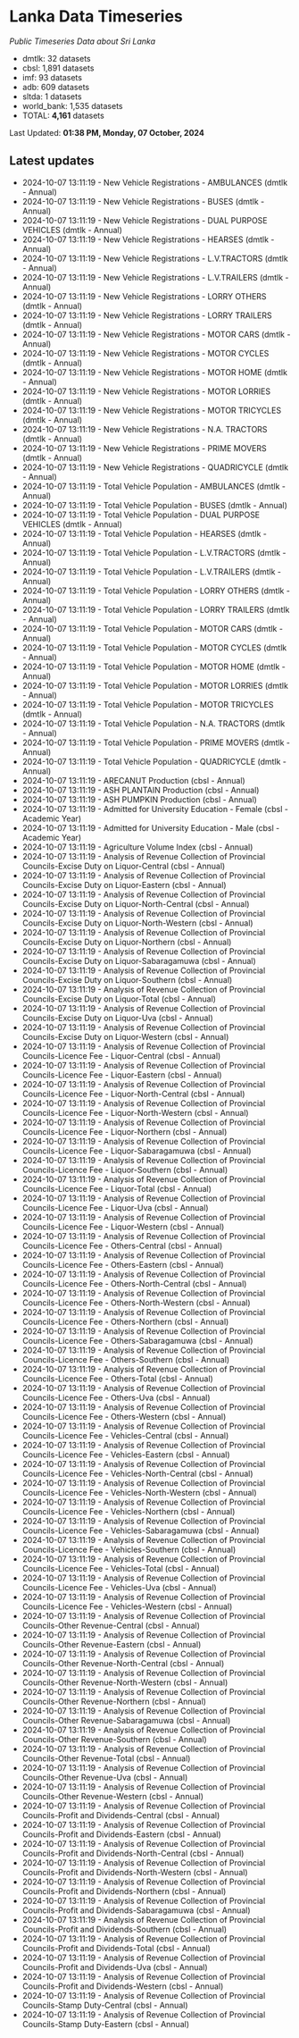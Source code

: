 # Lanka Data Timeseries
*Public Timeseries Data about Sri Lanka*

* dmtlk: 32 datasets
* cbsl: 1,891 datasets
* imf: 93 datasets
* adb: 609 datasets
* sltda: 1 datasets
* world_bank: 1,535 datasets
* TOTAL: **4,161** datasets

Last Updated: **01:38 PM, Monday, 07 October, 2024**

## Latest updates

* 2024-10-07 13:11:19 - New Vehicle Registrations - AMBULANCES (dmtlk - Annual)
* 2024-10-07 13:11:19 - New Vehicle Registrations - BUSES (dmtlk - Annual)
* 2024-10-07 13:11:19 - New Vehicle Registrations - DUAL PURPOSE VEHICLES (dmtlk - Annual)
* 2024-10-07 13:11:19 - New Vehicle Registrations - HEARSES (dmtlk - Annual)
* 2024-10-07 13:11:19 - New Vehicle Registrations - L.V.TRACTORS (dmtlk - Annual)
* 2024-10-07 13:11:19 - New Vehicle Registrations - L.V.TRAILERS (dmtlk - Annual)
* 2024-10-07 13:11:19 - New Vehicle Registrations - LORRY OTHERS (dmtlk - Annual)
* 2024-10-07 13:11:19 - New Vehicle Registrations - LORRY TRAILERS (dmtlk - Annual)
* 2024-10-07 13:11:19 - New Vehicle Registrations - MOTOR CARS (dmtlk - Annual)
* 2024-10-07 13:11:19 - New Vehicle Registrations - MOTOR CYCLES (dmtlk - Annual)
* 2024-10-07 13:11:19 - New Vehicle Registrations - MOTOR HOME (dmtlk - Annual)
* 2024-10-07 13:11:19 - New Vehicle Registrations - MOTOR LORRIES (dmtlk - Annual)
* 2024-10-07 13:11:19 - New Vehicle Registrations - MOTOR TRICYCLES (dmtlk - Annual)
* 2024-10-07 13:11:19 - New Vehicle Registrations - N.A. TRACTORS (dmtlk - Annual)
* 2024-10-07 13:11:19 - New Vehicle Registrations - PRIME MOVERS (dmtlk - Annual)
* 2024-10-07 13:11:19 - New Vehicle Registrations - QUADRICYCLE (dmtlk - Annual)
* 2024-10-07 13:11:19 - Total Vehicle Population - AMBULANCES (dmtlk - Annual)
* 2024-10-07 13:11:19 - Total Vehicle Population - BUSES (dmtlk - Annual)
* 2024-10-07 13:11:19 - Total Vehicle Population - DUAL PURPOSE VEHICLES (dmtlk - Annual)
* 2024-10-07 13:11:19 - Total Vehicle Population - HEARSES (dmtlk - Annual)
* 2024-10-07 13:11:19 - Total Vehicle Population - L.V.TRACTORS (dmtlk - Annual)
* 2024-10-07 13:11:19 - Total Vehicle Population - L.V.TRAILERS (dmtlk - Annual)
* 2024-10-07 13:11:19 - Total Vehicle Population - LORRY OTHERS (dmtlk - Annual)
* 2024-10-07 13:11:19 - Total Vehicle Population - LORRY TRAILERS (dmtlk - Annual)
* 2024-10-07 13:11:19 - Total Vehicle Population - MOTOR CARS (dmtlk - Annual)
* 2024-10-07 13:11:19 - Total Vehicle Population - MOTOR CYCLES (dmtlk - Annual)
* 2024-10-07 13:11:19 - Total Vehicle Population - MOTOR HOME (dmtlk - Annual)
* 2024-10-07 13:11:19 - Total Vehicle Population - MOTOR LORRIES (dmtlk - Annual)
* 2024-10-07 13:11:19 - Total Vehicle Population - MOTOR TRICYCLES (dmtlk - Annual)
* 2024-10-07 13:11:19 - Total Vehicle Population - N.A. TRACTORS (dmtlk - Annual)
* 2024-10-07 13:11:19 - Total Vehicle Population - PRIME MOVERS (dmtlk - Annual)
* 2024-10-07 13:11:19 - Total Vehicle Population - QUADRICYCLE (dmtlk - Annual)
* 2024-10-07 13:11:19 - ARECANUT Production (cbsl - Annual)
* 2024-10-07 13:11:19 - ASH PLANTAIN Production (cbsl - Annual)
* 2024-10-07 13:11:19 - ASH PUMPKIN Production (cbsl - Annual)
* 2024-10-07 13:11:19 - Admitted for University Education - Female (cbsl - Academic Year)
* 2024-10-07 13:11:19 - Admitted for University Education - Male (cbsl - Academic Year)
* 2024-10-07 13:11:19 - Agriculture Volume Index (cbsl - Annual)
* 2024-10-07 13:11:19 - Analysis of Revenue Collection of Provincial Councils-Excise Duty on Liquor-Central (cbsl - Annual)
* 2024-10-07 13:11:19 - Analysis of Revenue Collection of Provincial Councils-Excise Duty on Liquor-Eastern (cbsl - Annual)
* 2024-10-07 13:11:19 - Analysis of Revenue Collection of Provincial Councils-Excise Duty on Liquor-North-Central (cbsl - Annual)
* 2024-10-07 13:11:19 - Analysis of Revenue Collection of Provincial Councils-Excise Duty on Liquor-North-Western (cbsl - Annual)
* 2024-10-07 13:11:19 - Analysis of Revenue Collection of Provincial Councils-Excise Duty on Liquor-Northern (cbsl - Annual)
* 2024-10-07 13:11:19 - Analysis of Revenue Collection of Provincial Councils-Excise Duty on Liquor-Sabaragamuwa (cbsl - Annual)
* 2024-10-07 13:11:19 - Analysis of Revenue Collection of Provincial Councils-Excise Duty on Liquor-Southern (cbsl - Annual)
* 2024-10-07 13:11:19 - Analysis of Revenue Collection of Provincial Councils-Excise Duty on Liquor-Total (cbsl - Annual)
* 2024-10-07 13:11:19 - Analysis of Revenue Collection of Provincial Councils-Excise Duty on Liquor-Uva (cbsl - Annual)
* 2024-10-07 13:11:19 - Analysis of Revenue Collection of Provincial Councils-Excise Duty on Liquor-Western (cbsl - Annual)
* 2024-10-07 13:11:19 - Analysis of Revenue Collection of Provincial Councils-Licence Fee - Liquor-Central (cbsl - Annual)
* 2024-10-07 13:11:19 - Analysis of Revenue Collection of Provincial Councils-Licence Fee - Liquor-Eastern (cbsl - Annual)
* 2024-10-07 13:11:19 - Analysis of Revenue Collection of Provincial Councils-Licence Fee - Liquor-North-Central (cbsl - Annual)
* 2024-10-07 13:11:19 - Analysis of Revenue Collection of Provincial Councils-Licence Fee - Liquor-North-Western (cbsl - Annual)
* 2024-10-07 13:11:19 - Analysis of Revenue Collection of Provincial Councils-Licence Fee - Liquor-Northern (cbsl - Annual)
* 2024-10-07 13:11:19 - Analysis of Revenue Collection of Provincial Councils-Licence Fee - Liquor-Sabaragamuwa (cbsl - Annual)
* 2024-10-07 13:11:19 - Analysis of Revenue Collection of Provincial Councils-Licence Fee - Liquor-Southern (cbsl - Annual)
* 2024-10-07 13:11:19 - Analysis of Revenue Collection of Provincial Councils-Licence Fee - Liquor-Total (cbsl - Annual)
* 2024-10-07 13:11:19 - Analysis of Revenue Collection of Provincial Councils-Licence Fee - Liquor-Uva (cbsl - Annual)
* 2024-10-07 13:11:19 - Analysis of Revenue Collection of Provincial Councils-Licence Fee - Liquor-Western (cbsl - Annual)
* 2024-10-07 13:11:19 - Analysis of Revenue Collection of Provincial Councils-Licence Fee - Others-Central (cbsl - Annual)
* 2024-10-07 13:11:19 - Analysis of Revenue Collection of Provincial Councils-Licence Fee - Others-Eastern (cbsl - Annual)
* 2024-10-07 13:11:19 - Analysis of Revenue Collection of Provincial Councils-Licence Fee - Others-North-Central (cbsl - Annual)
* 2024-10-07 13:11:19 - Analysis of Revenue Collection of Provincial Councils-Licence Fee - Others-North-Western (cbsl - Annual)
* 2024-10-07 13:11:19 - Analysis of Revenue Collection of Provincial Councils-Licence Fee - Others-Northern (cbsl - Annual)
* 2024-10-07 13:11:19 - Analysis of Revenue Collection of Provincial Councils-Licence Fee - Others-Sabaragamuwa (cbsl - Annual)
* 2024-10-07 13:11:19 - Analysis of Revenue Collection of Provincial Councils-Licence Fee - Others-Southern (cbsl - Annual)
* 2024-10-07 13:11:19 - Analysis of Revenue Collection of Provincial Councils-Licence Fee - Others-Total (cbsl - Annual)
* 2024-10-07 13:11:19 - Analysis of Revenue Collection of Provincial Councils-Licence Fee - Others-Uva (cbsl - Annual)
* 2024-10-07 13:11:19 - Analysis of Revenue Collection of Provincial Councils-Licence Fee - Others-Western (cbsl - Annual)
* 2024-10-07 13:11:19 - Analysis of Revenue Collection of Provincial Councils-Licence Fee - Vehicles-Central (cbsl - Annual)
* 2024-10-07 13:11:19 - Analysis of Revenue Collection of Provincial Councils-Licence Fee - Vehicles-Eastern (cbsl - Annual)
* 2024-10-07 13:11:19 - Analysis of Revenue Collection of Provincial Councils-Licence Fee - Vehicles-North-Central (cbsl - Annual)
* 2024-10-07 13:11:19 - Analysis of Revenue Collection of Provincial Councils-Licence Fee - Vehicles-North-Western (cbsl - Annual)
* 2024-10-07 13:11:19 - Analysis of Revenue Collection of Provincial Councils-Licence Fee - Vehicles-Northern (cbsl - Annual)
* 2024-10-07 13:11:19 - Analysis of Revenue Collection of Provincial Councils-Licence Fee - Vehicles-Sabaragamuwa (cbsl - Annual)
* 2024-10-07 13:11:19 - Analysis of Revenue Collection of Provincial Councils-Licence Fee - Vehicles-Southern (cbsl - Annual)
* 2024-10-07 13:11:19 - Analysis of Revenue Collection of Provincial Councils-Licence Fee - Vehicles-Total (cbsl - Annual)
* 2024-10-07 13:11:19 - Analysis of Revenue Collection of Provincial Councils-Licence Fee - Vehicles-Uva (cbsl - Annual)
* 2024-10-07 13:11:19 - Analysis of Revenue Collection of Provincial Councils-Licence Fee - Vehicles-Western (cbsl - Annual)
* 2024-10-07 13:11:19 - Analysis of Revenue Collection of Provincial Councils-Other Revenue-Central (cbsl - Annual)
* 2024-10-07 13:11:19 - Analysis of Revenue Collection of Provincial Councils-Other Revenue-Eastern (cbsl - Annual)
* 2024-10-07 13:11:19 - Analysis of Revenue Collection of Provincial Councils-Other Revenue-North-Central (cbsl - Annual)
* 2024-10-07 13:11:19 - Analysis of Revenue Collection of Provincial Councils-Other Revenue-North-Western (cbsl - Annual)
* 2024-10-07 13:11:19 - Analysis of Revenue Collection of Provincial Councils-Other Revenue-Northern (cbsl - Annual)
* 2024-10-07 13:11:19 - Analysis of Revenue Collection of Provincial Councils-Other Revenue-Sabaragamuwa (cbsl - Annual)
* 2024-10-07 13:11:19 - Analysis of Revenue Collection of Provincial Councils-Other Revenue-Southern (cbsl - Annual)
* 2024-10-07 13:11:19 - Analysis of Revenue Collection of Provincial Councils-Other Revenue-Total (cbsl - Annual)
* 2024-10-07 13:11:19 - Analysis of Revenue Collection of Provincial Councils-Other Revenue-Uva (cbsl - Annual)
* 2024-10-07 13:11:19 - Analysis of Revenue Collection of Provincial Councils-Other Revenue-Western (cbsl - Annual)
* 2024-10-07 13:11:19 - Analysis of Revenue Collection of Provincial Councils-Profit and Dividends-Central (cbsl - Annual)
* 2024-10-07 13:11:19 - Analysis of Revenue Collection of Provincial Councils-Profit and Dividends-Eastern (cbsl - Annual)
* 2024-10-07 13:11:19 - Analysis of Revenue Collection of Provincial Councils-Profit and Dividends-North-Central (cbsl - Annual)
* 2024-10-07 13:11:19 - Analysis of Revenue Collection of Provincial Councils-Profit and Dividends-North-Western (cbsl - Annual)
* 2024-10-07 13:11:19 - Analysis of Revenue Collection of Provincial Councils-Profit and Dividends-Northern (cbsl - Annual)
* 2024-10-07 13:11:19 - Analysis of Revenue Collection of Provincial Councils-Profit and Dividends-Sabaragamuwa (cbsl - Annual)
* 2024-10-07 13:11:19 - Analysis of Revenue Collection of Provincial Councils-Profit and Dividends-Southern (cbsl - Annual)
* 2024-10-07 13:11:19 - Analysis of Revenue Collection of Provincial Councils-Profit and Dividends-Total (cbsl - Annual)
* 2024-10-07 13:11:19 - Analysis of Revenue Collection of Provincial Councils-Profit and Dividends-Uva (cbsl - Annual)
* 2024-10-07 13:11:19 - Analysis of Revenue Collection of Provincial Councils-Profit and Dividends-Western (cbsl - Annual)
* 2024-10-07 13:11:19 - Analysis of Revenue Collection of Provincial Councils-Stamp Duty-Central (cbsl - Annual)
* 2024-10-07 13:11:19 - Analysis of Revenue Collection of Provincial Councils-Stamp Duty-Eastern (cbsl - Annual)